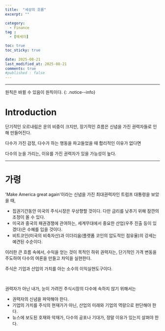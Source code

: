 ```yaml
---
title:  "세상의 흐름" 
excerpt: ""

category:
  - Finance
tag :
  - [에세이]

toc: true
toc_sticky: true
 
date: 2025-08-21
last_modified_at: 2025-08-21
comments: true
#published : false
---
```


---

원칙은 바뀔 수 있음이 원칙이다.
{: .notice--info}

# Introduction

단기적인 오르내림은 운의 비중이 크지만, 장기적인 흐름은 신념을 가진 권력자들로 인해 만들어진다.

다수가 가진 감정, 다수가 하는 행동을 파고들었을 때 합리적인 이유가 없다면

다수의 눈을 가리는, 이유를 가진 권력자가 있을 가능성이 높다.

---

# 가령


'Make America great again'이라는 신념을 가진 최대권력자인 트럼프 대통령을 보았을 때,

- 집권기간동안 미국의 주식시장은 우상향할 것이다. 다만 금리를 낮추기 위해 잠깐의 조정이 올 수 있다.
- 미국과 중국의 패권경쟁에 관여하는, 세계무대에서 중요한 산업(우주 진출 등이 있겠다)은 수혜를 입을 것이다.
- 비트코인(미국의 비축자산)과 이더리움(플랫폼 코인의 압도적인 점유율)의 강세는 예견된 수순이다.

이러한 큰 흐름 속에서, 수익을 얻는 것이 목적인 하위 권력자는, 단기적인 가격 변동을 주도하여 다수의 여론을 만들고 차익을 실현한다.

주식은 기업과 산업의 가치를 아는 소수의 이익실현도구이다. 

<br>

권력자가 아닌 내가, 눈이 가려진 주식시장의 다수에 속하지 않기 위해서는

- 권력자의 신념을 파악해야 한다.
- 기업의 가치를 주식의 현재가가 아닌, 산업의 미래와 기업의 역량으로 판단해야 한다.
- 뉴스에 보도된 호재와 악재가, 다수의 공포나 기대가, 정말 이유가 있는지 살펴야 한다.
